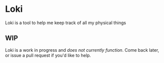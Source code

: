 # Loki
Loki is a tool to help me keep track of all my physical things

## WIP
Loki is a work in progress and _does not currently function_. Come back later, or issue a pull request if you'd like to help.